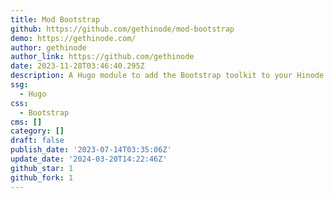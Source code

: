 ```yaml
---
title: Mod Bootstrap
github: https://github.com/gethinode/mod-bootstrap
demo: https://gethinode.com/
author: gethinode
author_link: https://github.com/gethinode
date: 2023-11-28T03:46:40.295Z
description: A Hugo module to add the Bootstrap toolkit to your Hinode site
ssg:
  - Hugo
css:
  - Bootstrap
cms: []
category: []
draft: false
publish_date: '2023-07-14T03:35:06Z'
update_date: '2024-03-20T14:22:46Z'
github_star: 1
github_fork: 1
---
```

